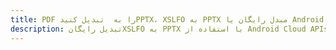 ---title: PDF را به  تبدیل کنیدPPTX، XSLFO به PPTX مبدل رایگان یا Android SDKdescription: تبدیل رایگانXSLFO به PPTX با استفاده از Android Cloud APIs & SDK همچنین اسناد PDF را در Cloud ایجاد، ویرایش و رندر کنید.---